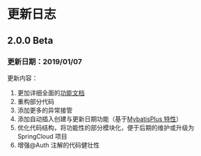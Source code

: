 # 更新日志

## 2.0.0 Beta

### 更新日期：2019/01/07

更新内容：

1. 更加详细全面的[功能文档](./index.md)
2. 重构部分代码
3. 添加更多的异常接管
4. 添加自动插入创建与更新日期功能（基于[MybatisPlus 特性](https://mp.baomidou.com/guide/auto-fill-metainfo.html)）
5. 优化代码结构，将功能性的部分模块化，便于后期的维护或升级为 SpringCloud 项目
6. 增强@Auth 注解的代码健壮性
